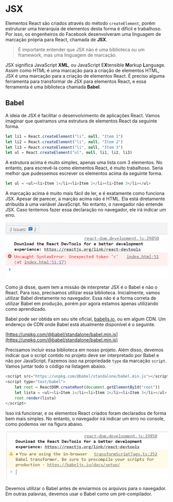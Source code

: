 # JSX

Elementos React são criados através do método `createElement`, porém estruturar uma hierarquia de elementos desta forma é difícil e trabalhoso. Por isso, os engenheiros do Facebook desenvolveram uma linguagem de marcação própria para React, chamada de **JSX**.

> É importante entender que JSX não é uma biblioteca ou um framework, mas uma linguagem de marcação.

JSX significa JavaScript **XML**, ou JavaScript E**X**tensible **M**arkup **L**anguage. Assim como HTML é uma marcação para a criação de elementos HTML, JSX é uma marcação para a criação de elementos React. É preciso alguma ferramenta para transformar de JSX para elementos React, e essa ferramenta é uma biblioteca chamada **Babel**.

## Babel

A ideia de JSX é facilitar o desenvolvimento de aplicações React. Vamos imaginar que queiramos uma estrutura de elementos React da seguinte forma.

```JavaScript
let li1 = React.createElement("li", null, "Item 1")
let li2 = React.createElement("li", null, "Item 2")
let li3 = React.createElement("li", null, "Item 3")
let ul = React.createElement("ul", null, li1, li2, li3)
```

A estrutura acima é muito simples, apenas uma lista com 3 elementos. No entanto, para escrevê-la como elementos React, é muito trabalhoso. Seria melhor que pudessemos escrever os elementos acima da seguinte forma.

```JavaScript
let ul = <ul><li>Item 1</li><li>Item 2</li><li>Item 3</li></ul>
```
A marcação acima é muito mais fácil de ler, e é exatamente como funciona JSX. Apesar de parecer, a marção acima não é HTML. Ela está diretamente atribuída à uma variável JavaScript. No entanto, o navegador não entende JSX. Caso tentemos fazer essa declaração no navegador, ele irá indicar um erro.

![O navegador não entende JSX.](./2_1.png)

Como já disse, quem tem a missão de interpretar JSX é o Babel e não o React. Para isso, precisamos utilizar essa biblioteca. Inicialmente, vamos utilizar Babel diretamente no navegador. Essa não é a forma correta de utilizar Babel em produção, porém por agora estamos apenas utilizando como aprendizado.

Babel pode ser obtida em seu site oficial, [babeljs.io](http://babeljs.io), ou em algum CDN. Um endereço de CDN onde Babel está atualmente disponível é o seguinte.

[https://unpkg.com/@babel/standalone/babel.min.js](https://unpkg.com/@babel/standalone/babel.min.js)

Precisamos incluir essa biblioteca em nosso projeto. Além disso, devemos indicar que o script contido no projeto deve ser interpretado por Babel e não por JavaScript. Fazemos isso na propriedade `type` da marcação `script`. Vamos juntar todo o código na listagem abaixo.

```JavaScript
<script src="https://unpkg.com/@babel/standalone/babel.min.js"></script>
<script type="text/babel">
    let root = ReactDOM.createRoot(document.getElementById("root"))
    let lista = <ul><li>Item 1</li><li>Item 2</li><li>Item 3</li></ul>
    root.render(lista)
</script>
```
   
Isso irá funcionar, e os elementos React criados foram declarados de forma bem mais simples. No entanto, o navegador irá indicar um erro no console, como podemos ver na figura abaixo.

![Babel não deve ser utilizado diretamente no navegador.](./2_2.png)

Devemos utilizar o Babel antes de enviarmos os arquivos para o navegador. Em outras palavras, devemos usar o Babel como um pré-compilador.
